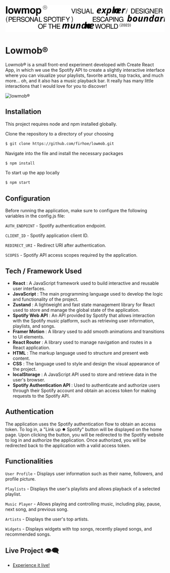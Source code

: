 ![Logo](./src/images/header-text.svg)

# Lowmob®

Lowmob® is a small front-end experiment developed with Create React App, in which we use the Spotify API to create a slightly interactive interface where you can visualize your playlists, favorite artists, top tracks, and much more... oh, and it also has a music playback bar. It really has many little interactions that I would love for you to discover!

![lowmob®](https://media.giphy.com/media/v1.Y2lkPTc5MGI3NjExNXp4b3d6ZmlieGxqNzBtZW00YWFnc2s1bnl5cThlOTRnYWJkZWQ3ZCZlcD12MV9pbnRlcm5hbF9naWZfYnlfaWQmY3Q9Zw/jrBXo9YmlJ6K1ROLyD/giphy.gif)

## Installation

This project requires node and npm installed globally.

Clone the repository to a directory of your choosing

```sh
$ git clone https://github.com/firhoe/lowmob.git
```

Navigate into the file and install the necessary packages

```sh
$ npm install 
```

To start up the app locally

```sh
$ npm start
```

## Configuration

Before running the application, make sure to configure the following variables in the config.js file:


`AUTH_ENDPOINT` - Spotify authentication endpoint.

`CLIENT_ID` - Spotify application client ID.

`REDIRECT_URI` - Redirect URI after authentication.

`SCOPES` - Spotify API access scopes required by the application.

## Tech / Framework Used

- **React** : A JavaScript framework used to build interactive and reusable user interfaces.
- **JavaScript** : The main programming language used to develop the logic and functionality of the project.
- **Zustand** : A lightweight and fast state management library for React used to store and manage the global state of the application.
- **Spotify Web API** : An API provided by Spotify that allows interaction with the Spotify music platform, such as retrieving user information, playlists, and songs.
- **Framer Motion** : A library used to add smooth animations and transitions to UI elements.
- **React Router** : A library used to manage navigation and routes in a React application.
- **HTML** : The markup language used to structure and present web content.
- **CSS** : The language used to style and design the visual appearance of the project.
- **localStorage** : A JavaScript API used to store and retrieve data in the user's browser.
- **Spotify Authentication API** : Used to authenticate and authorize users through their Spotify account and obtain an access token for making requests to the Spotify API.

## Authentication

The application uses the Spotify authentication flow to obtain an access token. To log in, a "Link up ✹ Spotify" button will be displayed on the home page. Upon clicking the button, you will be redirected to the Spotify website to log in and authorize the application. Once authorized, you will be redirected back to the application with a valid access token.

## Functionalities

`User Profile` - Displays user information such as their name, followers, and profile picture.

`Playlists` - Displays the user's playlists and allows playback of a selected playlist.

`Music Player` - Allows playing and controlling music, including play, pause, next song, and previous song.

`Artists` - Displays the user's top artists.

`Widgets` - Displays widgets with top songs, recently played songs, and recommended songs.

## Live Project 👁‍🗨

- [Experience it live!]()